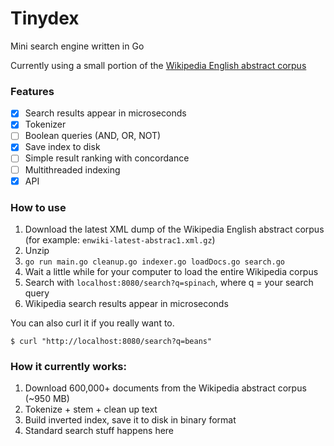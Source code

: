 # Tinydex

Mini search engine written in Go

Currently using a small portion of the [Wikipedia English abstract corpus](https://dumps.wikimedia.org/enwiki/latest/)

### Features

- [x] Search results appear in microseconds
- [x] Tokenizer
- [ ] Boolean queries (AND, OR, NOT)
- [x] Save index to disk
- [ ] Simple result ranking with concordance
- [ ] Multithreaded indexing
- [x] API

### How to use

1. Download the latest XML dump of the Wikipedia English abstract corpus (for example: `enwiki-latest-abstrac1.xml.gz`)
2. Unzip
3. `go run main.go cleanup.go indexer.go loadDocs.go search.go`
4. Wait a little while for your computer to load the entire Wikipedia corpus
5. Search with `localhost:8080/search?q=spinach`, where q = your search query
6. Wikipedia search results appear in microseconds

You can also curl it if you really want to.
```
$ curl "http://localhost:8080/search?q=beans"
```

### How it currently works:

1. Download 600,000+ documents from the Wikipedia abstract corpus (~950 MB)
2. Tokenize + stem + clean up text
3. Build inverted index, save it to disk in binary format
4. Standard search stuff happens here
